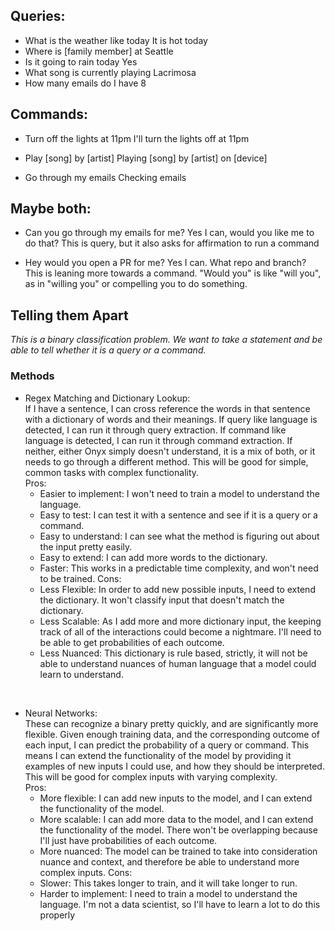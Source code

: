 ## Queries:

- What is the weather like today
  It is hot today
- Where is [family member] at
  Seattle
- Is it going to rain today
  Yes
- What song is currently playing
  Lacrimosa
- How many emails do I have
  8

## Commands:

- Turn off the lights at 11pm
  I'll turn the lights off at 11pm

- Play [song] by [artist]
  Playing [song] by [artist] on [device]

- Go through my emails
  Checking emails

## Maybe both:

- Can you go through my emails for me?
  Yes I can, would you like me to do that?
  This is query, but it also asks for affirmation to run a command

- Hey would you open a PR for me?
  Yes I can. What repo and branch?
  This is leaning more towards a command. "Would you" is like "will you", as in "willing you" or compelling you to do something.

## Telling them Apart

_This is a binary classification problem. We want to take a statement and be able to tell whether it is a query or a command._

### Methods

- Regex Matching and Dictionary Lookup: <br>
  If I have a sentence, I can cross reference the words in that sentence with a dictionary of words and their meanings. If query like language is detected,
  I can run it through query extraction. If command like language is detected, I can run it through command extraction. If neither, either Onyx simply doesn't understand, it is a mix of both, or it needs to go through a different method. This will be good for simple, common tasks with complex functionality.<br>
  Pros:
  - Easier to implement: I won't need to train a model to understand the language.
  - Easy to test: I can test it with a sentence and see if it is a query or a command.
  - Easy to understand: I can see what the method is figuring out about the input pretty easily.
  - Easy to extend: I can add more words to the dictionary.
  - Faster: This works in a predictable time complexity, and won't need to be trained.
    Cons:
  - Less Flexible: In order to add new possible inputs, I need to extend the dictionary. It won't classify input that doesn't match the dictionary.
  - Less Scalable: As I add more and more dictionary input, the keeping track of all of the interactions could become a nightmare. I'll need to be able to get probabilities of each outcome.
  - Less Nuanced: This dictionary is rule based, strictly, it will not be able to understand nuances of human language that a model could learn to understand.

<br>

- Neural Networks: <br>
  These can recognize a binary pretty quickly, and are significantly more flexible. Given enough training data, and the corresponding outcome of each input, I can predict the probability of a query or command. This means I can extend the functionality of the model by providing it examples of new inputs I could use, and how they should be interpreted. This will be good for complex inputs with varying complexity.<br>
  Pros:
  - More flexible: I can add new inputs to the model, and I can extend the functionality of the model.
  - More scalable: I can add more data to the model, and I can extend the functionality of the model. There won't be overlapping because I'll just have probabilities of each outcome.
  - More nuanced: The model can be trained to take into consideration nuance and context, and therefore be able to understand more complex inputs.
    Cons:
  - Slower: This takes longer to train, and it will take longer to run.
  - Harder to implement: I need to train a model to understand the language. I'm not a data scientist, so I'll have to learn a lot to do this properly
